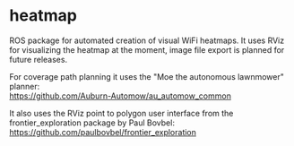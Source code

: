 # heatmap

ROS package for automated creation of visual WiFi heatmaps.
It uses RViz for visualizing the heatmap at the moment, image file export is planned for future releases.  

For coverage path planning it uses the "Moe the autonomous lawnmower" planner:  
https://github.com/Auburn-Automow/au_automow_common

It also uses the RViz point to polygon user interface from the frontier_exploration package by Paul Bovbel:
https://github.com/paulbovbel/frontier_exploration
